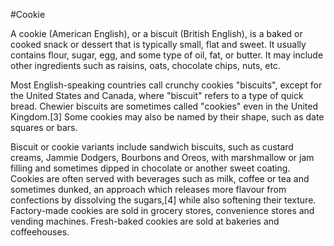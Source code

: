 #Cookie
A cookie (American English), or a biscuit (British English), is a baked or cooked snack or dessert that is typically small, flat and sweet. It usually contains flour, sugar, egg, and some type of oil, fat, or butter. It may include other ingredients such as raisins, oats, chocolate chips, nuts, etc.



Most English-speaking countries call crunchy cookies "biscuits", except for the United States and Canada, where "biscuit" refers to a type of quick bread. Chewier biscuits are sometimes called "cookies" even in the United Kingdom.[3] Some cookies may also be named by their shape, such as date squares or bars.



Biscuit or cookie variants include sandwich biscuits, such as custard creams, Jammie Dodgers, Bourbons and Oreos, with marshmallow or jam filling and sometimes dipped in chocolate or another sweet coating. Cookies are often served with beverages such as milk, coffee or tea and sometimes dunked, an approach which releases more flavour from confections by dissolving the sugars,[4] while also softening their texture. Factory-made cookies are sold in grocery stores, convenience stores and vending machines. Fresh-baked cookies are sold at bakeries and coffeehouses.
